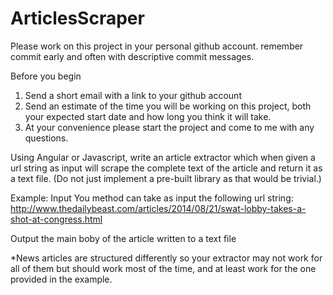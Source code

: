 # ArticlesScraper


Please work on this project in your personal github account.
remember commit early and often with descriptive commit messages.

Before you begin
1. Send a short email with a link to your github account
2. Send an estimate of the time you will be working on this project, both your expected start date and how long you think it will take.
3. At your convenience please start the project and come to me with any questions.

Using Angular or Javascript, write an article extractor which when given a url string as input will scrape the complete text of the article and return it as a text file. (Do not just implement a pre-built library as that would be trivial.)

Example: 
Input
You method can take as input the following url string: http://www.thedailybeast.com/articles/2014/08/21/swat-lobby-takes-a-shot-at-congress.html

Output
the main boby of the article written to a text file 

*News articles are structured differently so your extractor may not work for all of them but should work most of the time, and at least work for the one provided in the example.


